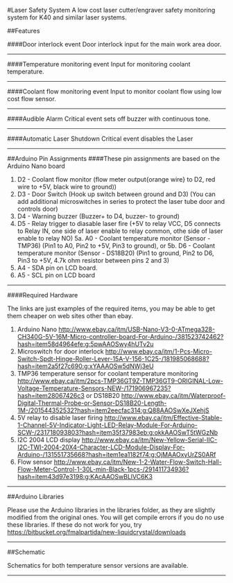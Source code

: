 #Laser Safety System
A low cost laser cutter/engraver safety monitoring system for K40 and similar laser systems.

##Features

####Door interlock event
Door interlock input for the main work area door.
***
####Temperature monitoring event
Input for monitoring coolant temperature.
***
####Coolant flow monitoring event
Input to monitor coolant flow using low cost flow sensor.
***
####Audible Alarm
Critical event sets off buzzer with continuous tone.
***

####Automatic Laser Shutdown
Critical event disables the Laser
***
##Arduino Pin Assignments
####These pin assignments are based on the Arduino Nano board
  
  1. D2 - Coolant flow monitor (flow meter output{orange wire} to D2, red wire to +5V, black wire to ground))
  2. D3 - Door Switch (Hook up switch between ground and D3)
         (You can add additional microswitches in series to protect the laser tube door and controls door)
  3. D4 - Warning buzzer (Buzzer+ to D4, buzzer- to ground)
  4. D5 - Relay trigger to diasable laser fire (+5V to relay VCC, D5 connects to Relay IN,
          one side of laser enable to relay common, othe side of laser enable to relay NO)
  5a. A0 - Coolant temperature monitor (Sensor - TMP36) (Pin1 to A0, Pin2 to +5V, Pin3 to ground), or
  5b. D6 - Coolant temperature monitor (Sensor - DS18B20) (Pin1 to ground, Pin2 to D6, Pin3 to +5V, 4.7k ohm resistor between pins 2 and 3)
  6. A4 - SDA pin on LCD board.
  7. A5 - SCL pin on LCD board

***
####Required Hardware

The links are just examples of the required items, you may be able to get them cheaper on web sites other than ebay.

  1. Arduino Nano http://www.ebay.ca/itm/USB-Nano-V3-0-ATmega328-CH340G-5V-16M-Micro-controller-board-For-Arduino-/381523742462?hash=item58d4964efe:g:5pwAAOSwy4hUTv2u
  2. Microswitch for door interlock http://www.ebay.ca/itm/1-Pcs-Micro-Switch-Spdt-Hinge-Roller-Lever-15A-V-156-1C25-/181985068688?hash=item2a5f27c690:g:xYAAAOSw5dNWj3eU
  3. TMP36 temperature sensor for coolant temperature monitoring http://www.ebay.ca/itm/2pcs-TMP36GT9Z-TMP36GT9-ORIGINAL-Low-Voltage-Temperature-Sensors-NEW-/171906967235?hash=item28067426c3 or DS18B20 http://www.ebay.ca/itm/Waterproof-Digital-Thermal-Probe-or-Sensor-DS18B20-Length-1M-/201544352532?hash=item2eecfac314:g:Q88AAOSwXeJXehjS
  4. 5V relay to disable laser firing http://www.ebay.ca/itm/Effective-Stable-1-Channel-5V-Indicator-Light-LED-Relay-Module-For-Arduino-SCW-/231718093803?hash=item35f37983eb:g:okkAAOSwT5tWGzNb
  5. I2C 2004 LCD display http://www.ebay.ca/itm/New-Yellow-Serial-IIC-I2C-TWI-2004-20X4-Character-LCD-Module-Display-For-Arduino-/131551735668?hash=item1ea1182f74:g:OjMAAOxyUrZS0ARf
  6. Flow sensor http://www.ebay.ca/itm/New-1-2-Water-Flow-Switch-Hall-Flow-Meter-Control-1-30L-min-Black-1pcs-/291411734936?hash=item43d97e3198:g:KAcAAOSwBLlVC6K3
  

***

##Arduino Libraries

Please use the Arduino libraries in the libraries folder, as they are slightly modified from the original ones. You will get compile errors if you do no use these libraries. If these do not work for you, try https://bitbucket.org/fmalpartida/new-liquidcrystal/downloads

***

##Schematic

Schematics for both temperature sensor versions are available.
***
